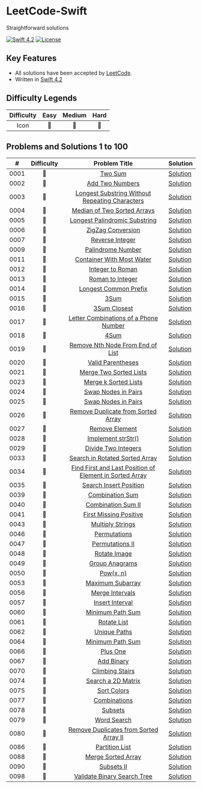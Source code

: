 # LeetCode-Swift
Straightforward solutions

[![Swift 4.2](https://img.shields.io/badge/Swift-4.2-orange.svg?style=flat)](https://developer.apple.com/swift/) [![License](https://img.shields.io/github/license/mashape/apistatus.svg)](https://github.com/twho/LeetCode-Swift/blob/master/LICENSE)

## Key Features
- All solutions have been accepted by [LeetCode](https://leetcode.com/problemset/all/).
- Written in [Swift 4.2](https://swift.org/blog/swift-4-2-released/)

## Difficulty Legends
| Difficulty | Easy | Medium | Hard |
|:--: | :--: | :--: |  :--: |
| Icon | 📗 | 📙 | 📕 |

## Problems and Solutions 1 to 100

| # | Difficulty | Problem Title | Solution |
|--| :--: | :--: | -- |
| 0001 | 📗 | [Two Sum](https://leetcode.com/problems/two-sum/description/) | [Solution](https://github.com/twho/LeetCode-Swift/blob/master/Problems/1-100/Easy/0001-TwoSum.playground/Contents.swift) |
| 0002 | 📙 | [Add Two Numbers](https://leetcode.com/problems/add-two-numbers/description/) | [Solution](https://github.com/twho/LeetCode-Swift/blob/master/Problems/1-100/Medium/0002-AddTwoNumbers.playground/Contents.swift) |
| 0003 | 📙 | [Longest Substring Without Repeating Characters](https://leetcode.com/problems/longest-substring-without-repeating-characters/) | [Solution](https://github.com/twho/LeetCode-Swift/blob/master/Problems/1-100/Medium/0003-LongestSubstringWithoutRepeatingCharacters.playground/Contents.swift) |
| 0004 | 📕 | [Median of Two Sorted Arrays  ](https://leetcode.com/problems/median-of-two-sorted-arrays/) | [Solution](https://github.com/twho/LeetCode-Swift/blob/master/Problems/1-100/Hard/0004-MedianOfTwoSortedArrays.playground/Contents.swift) |
| 0005 | 📙 | [Longest Palindromic Substring](https://leetcode.com/problems/longest-palindromic-substring/) | [Solution](https://github.com/twho/LeetCode-Swift/blob/master/Problems/1-100/Medium/0005-LongestPalindromicSubstring.playground/Contents.swift) |
| 0006 | 📙 | [ZigZag Conversion](https://leetcode.com/problems/zigzag-conversion/) | [Solution](https://github.com/twho/LeetCode-Swift/blob/master/Problems/1-100/Medium/0006-ZigZagConversion.playground/Contents.swift) |
| 0007 | 📗 | [Reverse Integer](https://leetcode.com/problems/reverse-integer/description/) | [Solution](https://github.com/twho/LeetCode-Swift/blob/master/Problems/1-100/Easy/0007-ReverseInteger%2B0069-Sqrtx.playground/Contents.swift) |
| 0009 | 📗 | [Palindrome Number](https://leetcode.com/problems/palindrome-number/description/) | [Solution](https://github.com/twho/LeetCode-Swift/blob/master/Problems/1-100/Easy/0009-PalindromeNumber.playground/Contents.swift)|
| 0011 | 📙 | [Container With Most Water](https://leetcode.com/problems/container-with-most-water/description/) | [Solution](https://github.com/twho/LeetCode-Swift/blob/master/Problems/1-100/Medium/0003-LongestSubstringWithoutRepeatingCharacters.playground/Contents.swift) |
| 0012 | 📙 | [Integer to Roman](https://leetcode.com/problems/integer-to-roman/) | [Solution](https://github.com/twho/LeetCode-Swift/tree/master/Problems/1-100/Medium/0012-IntegerToRoman.playground/Contents.swift)|
| 0013 | 📗 | [Roman to Integer](https://leetcode.com/problems/roman-to-integer/) | [Solution](https://github.com/twho/LeetCode-Swift/blob/master/Problems/1-100/Easy/0013-RomanToInteger.playground/Contents.swift) |
| 0014 | 📗 | [Longest Common Prefix](https://leetcode.com/problems/longest-common-prefix/description/) | [Solution](https://github.com/twho/LeetCode-Swift/blob/master/Problems/1-100/Easy/0014-LongestCommonPrefix.playground/Contents.swift)|
| 0015 | 📙 | [3Sum](https://leetcode.com/problems/3sum/description/) | [Solution](https://github.com/twho/LeetCode-Swift/tree/master/Problems/1-100/Medium/0015-3Sum.playground/Contents.swift) |
| 0016 | 📙 | [3Sum Closest](https://leetcode.com/problems/3sum-closest/description/) | [Solution](https://github.com/twho/LeetCode-Swift/tree/master/Problems/Medium/1-100/0016-3SumClosest.playground/Contents.swift)|
| 0017 | 📙 | [Letter Combinations of a Phone Number](https://leetcode.com/problems/letter-combinations-of-a-phone-number/description/) | [Solution](https://github.com/twho/LeetCode-Swift/tree/master/Problems/1-100/Medium/0017-LetterCombinationsOfAPhoneNumber.playground/Contents.swift) |
| 0018 | 📙 | [4Sum](https://leetcode.com/problems/4sum/description/) | [Solution](https://github.com/twho/LeetCode-Swift/tree/master/Problems/1-100/Medium/0018-4Sum.playground/Contents.swift)|
| 0019 | 📙 | [Remove Nth Node From End of List](https://leetcode.com/problems/remove-nth-node-from-end-of-list/description/) | [Solution](https://github.com/twho/LeetCode-Swift/tree/master/Problems/1-100/Medium/0019-RemoveNthNodeFromEndofList.playground/Contents.swift) |TwoSum.playground/Contents.swift) |
| 0020 | 📗 | [Valid Parentheses](https://leetcode.com/problems/valid-parentheses/) | [Solution](https://github.com/twho/LeetCode-Swift/blob/master/Problems/1-100/Easy/0020-ValidParentheses.playground/Contents.swift) |
| 0021 | 📗 | [Merge Two Sorted Lists](https://leetcode.com/problems/merge-two-sorted-lists/description/) | [Solution](https://github.com/twho/LeetCode-Swift/blob/master/Problems/1-100/Easy/0021-MergeTwoSortedLists.playground/Contents.swift)|
| 0023 | 📕 | [Merge k Sorted Lists](https://leetcode.com/problems/merge-k-sorted-lists/) | [Solution](https://github.com/twho/LeetCode-Swift/tree/master/Problems/1-100/Hard/0023-MergeKSortedLists.playground/Contents.swift)|
| 0024 | 📙 | [Swap Nodes in Pairs](https://leetcode.com/problems/swap-nodes-in-pairs/) | [Solution](https://github.com/twho/LeetCode-Swift/tree/master/Problems/1-100/Medium/0024-SwapNodesInPairs.playground/Contents.swift)|
| 0025 | 📕 | [Swap Nodes in Pairs](https://leetcode.com/problems/swap-nodes-in-pairs/) | [Solution](https://github.com/twho/LeetCode-Swift/tree/master/Problems/1-100/Medium/0025-ReverseNodesInKGroup.playground/Contents.swift)|
| 0026 | 📗 | [Remove Duplicate from Sorted Array](https://leetcode.com/problems/remove-duplicates-from-sorted-array/) | [Solution](https://github.com/twho/LeetCode-Swift/blob/master/Problems/1-100/Easy/0026-RemoveDuplicatesfromSortedArray.playground/Contents.swift) |
| 0027 | 📗 | [Remove Element](https://leetcode.com/problems/remove-element/) | [Solution](https://github.com/twho/LeetCode-Swift/blob/master/Problems/1-100/Easy/0027-RemoveElement.playground/Contents.swift)|
| 0028 | 📗 | [Implement strStr()](https://leetcode.com/problems/implement-strstr/description/) | [Solution](https://github.com/twho/LeetCode-Swift/blob/master/Problems/1-100/Easy/0028-ImplementstrStr().playground/Contents.swift)|
| 0029 | 📙 | [Divide Two Integers](https://leetcode.com/problems/divide-two-integers/description/) | [Solution](https://github.com/twho/LeetCode-Swift/tree/master/Problems/1-100/Medium/0029-DivideTwoIntegers.playground/Contents.swift) |
| 0033 | 📙 | [Search in Rotated Sorted Array](https://leetcode.com/problems/search-in-rotated-sorted-array/description/) | [Solution](https://github.com/twho/LeetCode-Swift/tree/master/Problems/1-100/Medium/0033-SearchInRotatedSortedArray.playground/Contents.swift)|
| 0034 | 📙 | [Find First and Last Position of Element in Sorted Array](https://leetcode.com/problems/find-first-and-last-position-of-element-in-sorted-array/) | [Solution](https://github.com/twho/LeetCode-Swift/tree/master/Problems/1-100/Medium/0034-FindFirstandLastPositionElementSortedArray.playground/Contents.swift)|
| 0035 | 📗 | [Search Insert Position](https://leetcode.com/problems/search-insert-position/) | [Solution](https://github.com/twho/LeetCode-Swift/blob/master/Problems/1-100/Easy/0035-SearchInsertPosition.playground/Contents.swift) |
| 0039 | 📙 | [Combination Sum](https://leetcode.com/problems/combination-sum/) | [Solution](https://github.com/twho/LeetCode-Swift/tree/master/Problems/1-100/Medium/0039-CombinationSum.playground/Contents.swift) |
|0040 | 📙 | [Combination Sum II](https://leetcode.com/problems/combination-sum-ii/) | [Solution](https://github.com/twho/LeetCode-Swift/tree/master/Problems/1-100/Medium/0040-CombinationSumII.playground/Contents.swift)|
|0041 | 📕 | [First Missing Positive](https://leetcode.com/problems/first-missing-positive) | [Solution](https://github.com/twho/LeetCode-Swift/tree/master/Problems/1-100/hard/0041-FirstMissingPositive.playground/Contents.swift)|
|0043 | 📙 | [Multiply Strings](https://leetcode.com/problems/multiply-strings) | [Solution](https://github.com/twho/LeetCode-Swift/tree/master/Problems/1-100/Medium/0043-MultiplyStrings.playground/Contents.swift)|
| 0046 | 📙 | [Permutations](https://leetcode.com/problems/permutations/description/) | [Solution](https://github.com/twho/LeetCode-Swift/tree/master/Problems/1-100/Medium/0046-Permutations.playground/Contents.swift) |
| 0047 | 📙 | [Permutations II](https://leetcode.com/problems/permutations-ii) | [Solution](https://github.com/twho/LeetCode-Swift/tree/master/Problems/1-100/Medium/0047-PermutationsII.playground/Contents.swift) |
| 0048 | 📙 | [Rotate Image](https://leetcode.com/problems/rotate-image/description/) | [Solution](https://github.com/twho/LeetCode-Swift/tree/master/Problems/1-100/Medium/0048-RotateImage.playground/Contents.swift)|
| 0049 | 📙 | [Group Anagrams](https://leetcode.com/problems/group-anagrams/description/) | [Solution](https://github.com/twho/LeetCode-Swift/tree/master/Problems/1-100/Medium/0049-GroupAnagrams.playground/Contents.swift) |
| 0050 | 📙 | [Pow(x, n)](https://leetcode.com/problems/powx-n/) | [Solution](https://github.com/twho/LeetCode-Swift/tree/master/Problems/1-100/Medium/0049-GroupAnagrams.playground/Contents.swift) |
| 0053 | 📗 | [Maximum Subarray](https://leetcode.com/problems/maximum-subarray/description/) | [Solution](https://github.com/twho/LeetCode-Swift/blob/master/Problems/1-100/Easy/0053-MaximumSubarray.playground/Contents.swift)|
| 0056 | 📙 | [Merge Intervals](https://leetcode.com/problems/merge-intervals/description/) | [Solution](https://github.com/twho/LeetCode-Swift/tree/master/Problems/1-100/Medium/0056-MergeIntervals.playground/Contents.swift)|
|0057 | 📕 | [Insert Interval](https://leetcode.com/problems/insert-interval) | [Solution](https://github.com/twho/LeetCode-Swift/tree/master/Problems/1-100/Hard/0057-InsertInterval.playground/Contents.swift)|
| 0060 | 📙 | [Minimum Path Sum](https://leetcode.com/problems/minimum-path-sum) | [Solution](https://github.com/twho/LeetCode-Swift/tree/master/Problems/1-100/Medium/0060-PermutationSequence.playground/Contents.swift) |
| 0061 | 📙 | [Rotate List](https://leetcode.com/problems/rotate-list/description/) | [Solution](https://github.com/twho/LeetCode-Swift/tree/master/Problems/1-100/Medium/0061-RotateList.playground/Contents.swift) |
| 0062 | 📙 | [Unique Paths](https://leetcode.com/problems/unique-paths/description/) | [Solution](https://github.com/twho/LeetCode-Swift/tree/master/Problems/1-100/Medium/0062-UniquePaths.playground/Contents.swift)|
| 0064 | 📙 | [Minimum Path Sum](https://leetcode.com/problems/minimum-path-sum) | [Solution](https://github.com/twho/LeetCode-Swift/tree/master/Problems/1-100/Medium/0064-MinimumPathSum.playground/Contents.swift)|
| 0066 | 📗 | [Plus One](https://leetcode.com/problems/plus-one/) | [Solution](https://github.com/twho/LeetCode-Swift/blob/master/Problems/1-100/Easy/0066-PlusOne.playground/Contents.swift) |
| 0067 | 📗 | [Add Binary](https://leetcode.com/problems/add-binary/description/) | [Solution](https://github.com/twho/LeetCode-Swift/blob/master/Problems/1-100/Easy/0067-AddBinary.playground/Contents.swift)|
| 0070 | 📗 | [Climbing Stairs](https://leetcode.com/problems/climbing-stairs/description/) | [Solution](https://github.com/twho/LeetCode-Swift/blob/master/Problems/1-100/Easy/0070-ClimbingStairs.playground/Contents.swift) |
| 0074 | 📙  | [Search a 2D Matrix](https://leetcode.com/problems/search-a-2d-matrix) | [Solution](https://github.com/twho/LeetCode-Swift/tree/master/Problems/1-100/Medium/0074-Search2DMatrix.playground/Contents.swift) |
| 0075 | 📙  | [Sort Colors](https://leetcode.com/problems/sort-colors/description/) | [Solution](https://github.com/twho/LeetCode-Swift/tree/master/Problems/1-100/Medium/0075-SortColors.playground/Contents.swift) |
| 0077 | 📙  | [Combinations](https://leetcode.com/problems/combinations) | [Solution](https://github.com/twho/LeetCode-Swift/tree/master/Problems/1-100/Medium/0077-Combinations.playground/Contents.swift)|
| 0078 | 📙  | [Subsets](https://leetcode.com/problems/subsets/description/) | [Solution](https://github.com/twho/LeetCode-Swift/tree/master/Problems/1-100/Medium/0078-Subsets.playground/Contents.swift)|
| 0079 | 📙  | [Word Search](https://leetcode.com/problems/word-search) | [Solution](https://github.com/twho/LeetCode-Swift/tree/master/Problems/1-100/Medium/0079-WordSearch.playground/Contents.swift)|
| 0080 | 📙 | [Remove Duplicates from Sorted Array II](https://leetcode.com/problems/remove-duplicates-from-sorted-array-ii/) | [Solution](https://github.com/twho/LeetCode-Swift/tree/master/Problems/1-100/Medium/0080-RemoveDuplicatesFromSortedArrayII.playground/Contents.swift) |
| 0086 | 📙 | [Partition List](https://leetcode.com/problems/partition-list) | [Solution](https://github.com/twho/LeetCode-Swift/tree/master/Problems/1-100/Medium/0086-PartitionList.playground/Contents.swift) |
| 0088 | 📗 | [Merge Sorted Array](https://leetcode.com/problems/merge-sorted-array/description/) | [Solution](https://github.com/twho/LeetCode-Swift/blob/master/Problems/1-100/Easy/0088-MergeSortedArray.playground/Contents.swift)|
| 0090 | 📙 | [Subsets II](https://leetcode.com/problems/subsets-ii/description/) | [Solution](https://github.com/twho/LeetCode-Swift/tree/master/Problems/1-100/Medium/0090-SubsetsII.playground/Contents.swift)|
| 0098 | 📙 | [Validate Binary Search Tree](https://leetcode.com/problems/validate-binary-search-tree) | [Solution](https://github.com/twho/LeetCode-Swift/tree/master/Problems/1-100/Medium/0098-ValidateBST.playground/Contents.swift)|
